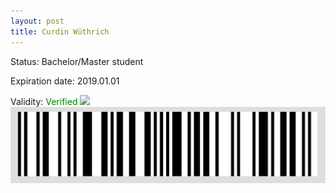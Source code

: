 ```yaml
---
layout: post
title: Curdin Wüthrich
---
```


Status: Bachelor/Master student

Expiration date: 2019.01.01

Validity: <font color="green"> Verified</font> 
![](/members/img/Curdin_Wüthrich.png)
![](/members/img/bar.png)
